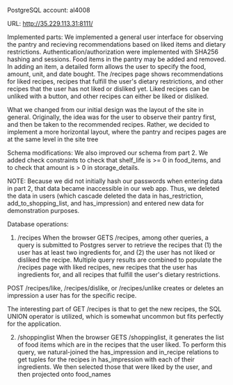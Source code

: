PostgreSQL account: al4008

URL: http://35.229.113.31:8111/

Implemented parts:
We implemented a general user interface for observing the pantry and recieving recommendations based on liked items and dietary restrictions. Authentication/authorization were implemented with SHA256 hashing and sessions. Food items in the pantry may be added and removed. In adding an item, a detailed form allows the user to specify the food, amount, unit, and date bought. The /recipes page shows recommendations for liked recipes, recipes that fulfill the user's dietary restrictions, and other recipes that the user has not liked or disliked yet. Liked recipes can be unliked with a button, and other recipes can either be liked or disliked.

What we changed from our initial design was the layout of the site in general. Originally, the idea was for the user to observe their pantry first, and then be taken to the recommended recipes. Rather, we decided to implement a more horizontal layout, where the pantry and recipes pages are at the same level in the site tree

Schema modifications:
We also improved our schema from part 2. We added check constraints to check that shelf_life is >= 0 in food_items, and to check that amount is > 0 in storage_details.

NOTE: Because we did not initially hash our passwords when entering data in part 2, that data became inaccessible in our web app. Thus, we deleted the data in users (which cascade deleted the data in has_restriction, add_to_shopping_list, and has_impression) and entered new data for demonstration purposes.

Database operations:
1. /recipes
When the browser GETS /recipes, among other queries, a query is submitted to Postgres server to retrieve the recipes that (1) the user has at least two ingredients for, and (2) the user has not liked or disliked the recipe. Multiple query results are combined to populate the /recipes page with liked recipes, new recipes that the user has ingredients for, and all recipes that fulfill the user's dietary restrictions.

POST /recipes/like, /recipes/dislike, or /recipes/unlike creates or deletes an impression a user has for the specific recipe.

The interesting part of GET /recipes is that to get the new recipes, the SQL UNION operator is utilized, which is somewhat uncommon but fits perfectly for the application.

2. /shoppinglist
When the browser GETS /shoppinglist, it generates the list of food items which are in the recipes that the user liked. To perform this query, we natural-joined the has_impression and in_recipe relations to get tuples for the recipes in has_impression with each of their ingredients. We then selected those that were liked by the user, and then projected onto food_names